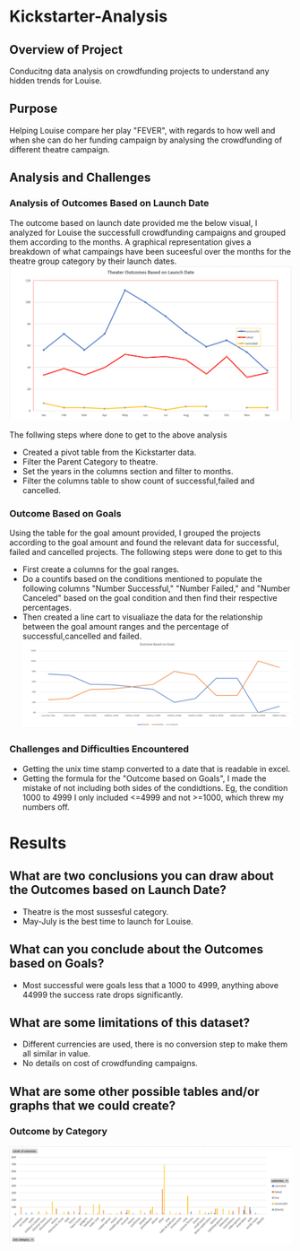 # Kickstarter-Analysis

## Overview of Project
Conducitng data analysis on crowdfunding projects to understand any hidden trends for Louise.

## Purpose
Helping Louise compare her play "FEVER", with regards to how well and when she can do her funding campaign by analysing the crowdfunding of different theatre campaign.

## Analysis and Challenges

### Analysis of Outcomes Based on Launch Date
The outcome based on launch date provided me the below visual, I analyzed for Louise the successfull crowdfunding campaigns and grouped them according to the months.
A graphical representation gives a breakdown of what campaings have been suceesful over the months for the theatre group category by their launch dates. 
![](Theater_Outcomes_vs_Launch.png)

The follwing steps where done to get to the above analysis
* Created a pivot table from the Kickstarter data.
* Filter the Parent Category to theatre.
*  Set the years in the columns section and filter to months. 
*  Filter the columns table to show count of successful,failed and cancelled.

###  Outcome Based on Goals
Using the table for the goal amount provided, I grouped the projects according to the goal amount and found the relevant data for successful, failed and cancelled projects. The following steps were done to get to this
 *  First create a columns for the goal ranges.
 *  Do a countifs based on the conditions mentioned to populate the following columns "Number Successful," "Number Failed," and "Number Canceled" based on the goal condition and then find their respective percentages.
 *  Then created a line cart to visualiaze the data for the relationship between the goal amount ranges and the percentage of successful,cancelled and failed.
 ![](Outcome_vs_Goals.png)
 
### Challenges and Difficulties Encountered 
* Getting the unix time stamp converted to a date that is readable in excel.
* Getting the formula for the "Outcome based on Goals", I made the mistake of not including both sides of the condidtions. Eg, the condition 1000 to 4999 I only included    <=4999 and not >=1000, which threw my numbers off. 

# Results
## What are two conclusions you can draw about the Outcomes based on Launch Date?
* Theatre is the most sussesful category.
* May-July is the best time to launch for Louise.

## What can you conclude about the Outcomes based on Goals?
* Most successful were goals less that a 1000 to 4999, anything above 44999 the success rate drops significantly.

## What are some limitations of this dataset?
*  Different currencies are used, there is no conversion step to make them all similar in value.
*  No details on cost of crowdfunding campaigns.

##  What are some other possible tables and/or graphs that we could create?
### Outcome by Category
![](Outcome_VS_Parent_Catgory.png)
